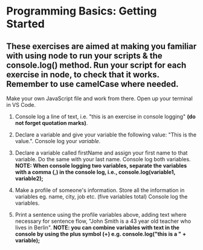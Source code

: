 # Programming Basics: Getting Started 

## These exercises are aimed at making you familiar with using node to run your scripts & the console.log() method. Run your script for each exercise in node, to check that it works. Remember to use camelCase where needed.

Make your own JavaScript file and work from there. Open up your terminal in VS Code.  

1. Console log a line of text, i.e. "this is an exercise in console logging" **(do not forget quotation marks)**. 

2. Declare a variable and give your variable the following value: "This is the value.". Console log your *variable*. 

3. Declare a variable called firstName and assign your first name to that variable. Do the same with your last name. Console log both variables. **NOTE: When console logging two variables, separate the variables with a comma (,) in the console log, i.e., console.log(variable1, variable2);**

4. Make a profile of someone's information. Store all the information in variables eg. name, city, job etc. (five variables total) Console log the variables. 

5. Print a sentence using the profile variables above, adding text where necessary for sentence flow, "John Smith is a 43 year old teacher who lives in Berlin". **NOTE: you can combine variables with text in the console by using the plus symbol (+) e.g. console.log("this is a " + variable);**




